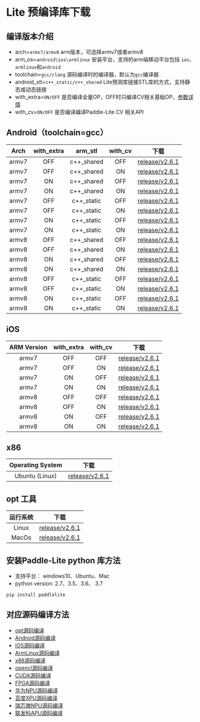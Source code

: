 
# Lite 预编译库下载

## 编译版本介绍

- arch=`armv7/armv8`                                       arm版本，可选择armv7或者armv8
- arm_os=`android\ios\armlinux`    安装平台，支持的arm端移动平台包括 `ios`、`armlinux`和`android`
- toolchain=`gcc/clang`                                 源码编译时的编译器，默认为`gcc`编译器
- android_stl=`c++_static/c++_shared`     Lite预测库链接STL库的方式，支持静态或动态链接
- with_extra=`ON/OFF`                                     是否编译全量OP，OFF时只编译CV相关基础OP，[参数详情](../source_compile/library)
- with_cv=`ON/OFF`                                          是否编译编译Paddle-Lite CV 相关API


## Android（toolchain=gcc）

| Arch  |with_extra|arm_stl|with_cv|下载|
|:-------:|:-----:|:-----:|:-----:|:-------:|
|armv7|OFF|c++_shared|OFF|[release/v2.6.1](https://paddlelite-data.bj.bcebos.com/Release/2.6.1/Android/inference_lite_lib.android.armv7.gcc.c++_shared.CV_OFF.tar.gz)|
|armv7|OFF|c++_shared|ON|[release/v2.6.1](https://paddlelite-data.bj.bcebos.com/Release/2.6.1/Android/inference_lite_lib.android.armv7.gcc.c++_shared.CV_ON.tar.gz)|
|armv7|ON|c++_shared|OFF|[release/v2.6.1](https://paddlelite-data.bj.bcebos.com/Release/2.6.1/Android/inference_lite_lib.android.armv7.gcc.c++_shared.with_extra.CV_OFF.tar.gz)|
|armv7|ON|c++_shared|ON|[release/v2.6.1](https://paddlelite-data.bj.bcebos.com/Release/2.6.1/Android/inference_lite_lib.android.armv7.gcc.c++_shared.with_extra.CV_ON.tar.gz)|
|armv7|OFF|c++_static|OFF|[release/v2.6.1](https://paddlelite-data.bj.bcebos.com/Release/2.6.1/Android/inference_lite_lib.android.armv7.gcc.c++_static.CV_OFF.tar.gz)|
|armv7|OFF|c++_static|ON|[release/v2.6.1](https://paddlelite-data.bj.bcebos.com/Release/2.6.1/Android/inference_lite_lib.android.armv7.gcc.c++_static.CV_ON.tar.gz)|
|armv7|ON|c++_static|OFF|[release/v2.6.1](https://paddlelite-data.bj.bcebos.com/Release/2.6.1/Android/inference_lite_lib.android.armv7.gcc.c++_static.with_extra.CV_OFF.tar.gz)|
|armv7|ON|c++_static|ON|[release/v2.6.1](https://paddlelite-data.bj.bcebos.com/Release/2.6.1/Android/inference_lite_lib.android.armv7.gcc.c++_static.with_extra.CV_ON.tar.gz)|
|armv8|OFF|c++_shared|OFF|[release/v2.6.1](https://paddlelite-data.bj.bcebos.com/Release/2.6.1/Android/inference_lite_lib.android.armv8.gcc.c++_shared.CV_OFF.tar.gz)|
|armv8|OFF|c++_shared|ON|[release/v2.6.1](https://paddlelite-data.bj.bcebos.com/Release/2.6.1/Android/inference_lite_lib.android.armv8.gcc.c++_shared.CV_ON.tar.gz)|
|armv8|ON|c++_shared|OFF|[release/v2.6.1](https://paddlelite-data.bj.bcebos.com/Release/2.6.1/Android/inference_lite_lib.android.armv8.gcc.c++_shared.with_extra.CV_OFF.tar.gz)|
|armv8|ON|c++_shared|ON|[release/v2.6.1](https://paddlelite-data.bj.bcebos.com/Release/2.6.1/Android/inference_lite_lib.android.armv8.gcc.c++_shared.with_extra.CV_ON.tar.gz)|
|armv8|OFF|c++_static|OFF|[release/v2.6.1](https://paddlelite-data.bj.bcebos.com/Release/2.6.1/Android/inference_lite_lib.android.armv8.gcc.c++_static.CV_OFF.tar.gz)|
|armv8|OFF|c++_static|ON|[release/v2.6.1](https://paddlelite-data.bj.bcebos.com/Release/2.6.1/Android/inference_lite_lib.android.armv8.gcc.c++_static.CV_ON.tar.gz)|
|armv8|ON|c++_static|OFF|[release/v2.6.1](https://paddlelite-data.bj.bcebos.com/Release/2.6.1/Android/inference_lite_lib.android.armv8.gcc.c++_static.with_extra.CV_OFF.tar.gz)|
|armv8|ON|c++_static|ON|[release/v2.6.1](https://paddlelite-data.bj.bcebos.com/Release/2.6.1/Android/inference_lite_lib.android.armv8.gcc.c++_static.with_extra.CV_ON.tar.gz)|


## iOS

|ARM Version|with_extra|with_cv|下载|
|:-------:|:-----:|:-----:|:-----:|
|armv7|OFF|OFF|[release/v2.6.1](https://paddlelite-data.bj.bcebos.com/Release/2.6.1/iOS/inference_lite_lib.ios.armv7.CV_OFF.tar.gz)|
|armv7|OFF|ON|[release/v2.6.1](https://paddlelite-data.bj.bcebos.com/Release/2.6.1/iOS/inference_lite_lib.ios.armv7.CV_ON.tar.gz)|
|armv7|ON|OFF|[release/v2.6.1](https://paddlelite-data.bj.bcebos.com/Release/2.6.1/iOS/inference_lite_lib.ios.armv7.with_extra.CV_OFF.tar.gz)|
|armv7|ON|ON|[release/v2.6.1](https://paddlelite-data.bj.bcebos.com/Release/2.6.1/iOS/inference_lite_lib.ios.armv7.with_extra.CV_ON.tar.gz)|
|armv8|OFF|OFF|[release/v2.6.1](https://paddlelite-data.bj.bcebos.com/Release/2.6.1/iOS/inference_lite_lib.ios64.armv8.CV_OFF.tar.gz)|
|armv8|OFF|ON|[release/v2.6.1](https://paddlelite-data.bj.bcebos.com/Release/2.6.1/iOS/inference_lite_lib.ios64.armv8.CV_ON.tar.gz)|
|armv8|ON|OFF|[release/v2.6.1](https://paddlelite-data.bj.bcebos.com/Release/2.6.1/iOS/inference_lite_lib.ios64.armv8.with_extra.CV_OFF.tar.gz)|
|armv8|ON|ON|[release/v2.6.1](https://paddlelite-data.bj.bcebos.com/Release/2.6.1/iOS/inference_lite_lib.ios64.armv8.with_extra.CV_ON.tar.gz)|

## x86

|Operating System|下载|
|:-------:|:-----:|
|Ubuntu (Linux)|[release/v2.6.1](https://paddlelite-data.bj.bcebos.com/Release/2.6.1/X86/Linux/inference_lite_lib.x86.linux.tar.gz)|


## opt 工具

| 运行系统 |      下载       |
| :---------: |  :--------------: |
|    Linux    | [release/v2.6.1](https://paddlelite-data.bj.bcebos.com/Release/2.6.1/opt/opt) |
|    MacOs   | [release/v2.6.1](https://paddlelite-data.bj.bcebos.com/Release/2.6.1/opt/opt_mac) |

## 安装Paddle-Lite python 库方法

- 支持平台： windows10、Ubuntu、Mac
- python version: 2.7、3.5、3.6、 3.7
```
pip install paddlelite
```

## 对应源码编译方法

- [opt源码编译](../user_guides/model_optimize_tool.html#opt)
- [Android源码编译](../source_compile/compile_andriod)
- [iOS源码编译](../source_compile/compile_ios)
- [ArmLinux源码编译](../source_compile/compile_linux)
- [x86源码编译](../demo_guides/x86)
- [opencl源码编译](../demo_guides/opencl)
- [CUDA源码编译](../demo_guides/cuda)
- [FPGA源码编译](../demo_guides/fpga)
- [华为NPU源码编译](../demo_guides/huawei_kirin_npu)
- [百度XPU源码编译](../demo_guides/baidu_xpu)
- [瑞芯微NPU源码编译](../demo_guides/rockchip_npu)
- [联发科APU源码编译](../demo_guides/mediatek_apu)
